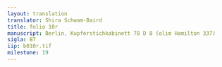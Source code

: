 ```yaml
---
layout: translation
translator: Shira Schwam-Baird
title: folio 10r
manuscript: Berlin, Kupferstichkabinett 78 D 8 (olim Hamilton 337)
sigla: BT
iip: b010r.tif
milestone: 19
---
```

